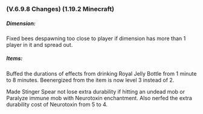 ### **(V.6.9.8 Changes) (1.19.2 Minecraft)**

##### Dimension:
Fixed bees despawning too close to player if dimension has more than 1 player in it and spread out.

##### Items:
Buffed the durations of effects from drinking Royal Jelly Bottle from 1 minute to 8 minutes. Beenergized from the item is now level 3 instead of 2.

Made Stinger Spear not lose extra durability if hitting an undead mob or Paralyze immune mob with Neurotoxin enchantment.
 Also nerfed the extra durability cost of Neurotoxin from 5 to 4.